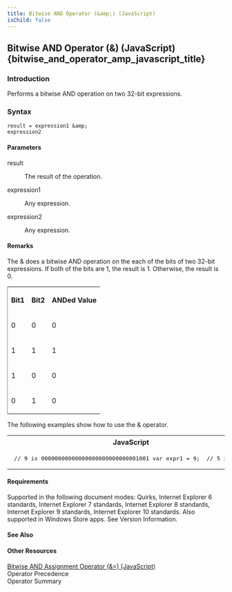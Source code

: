 ```yaml
---
title: Bitwise AND Operator (&amp;) (JavaScript)
isChild: false
---
```


## Bitwise AND Operator (&amp;) (JavaScript) {bitwise_and_operator_amp_javascript_title}

### Introduction 

 Performs a bitwise AND operation on two 32-bit expressions.

### Syntax 

```
result = expression1 &amp; 
expression2
```

#### Parameters 

<div id="sectionSection0" class="section" name="collapseableSection" style="" expanded="true">
  <dl class="authored">
    <dt>
      <span class="parameter" sdata="paramReference" xmlns:util="util">result</span>
    </dt>
    <dd>
      <p xmlns:util="util">
        The result of the operation.
      </p>
    </dd>
    <dt>
      <span class="parameter" sdata="paramReference" xmlns:util="util">expression1</span>
    </dt>
    <dd>
      <p xmlns:util="util">
        Any expression.
      </p>
    </dd>
    <dt>
      <span class="parameter" sdata="paramReference" xmlns:util="util">expression2</span>
    </dt>
    <dd>
      <p xmlns:util="util">
        Any expression.
      </p>
    </dd>
  </dl>
</div>

#### Remarks 

<div id="languageReferenceRemarksSection" class="section" name="collapseableSection" style="">
  <p xmlns:util="util">
    The <span sdata="langKeyword" value="&amp;"><span class="keyword">&amp;</span></span> does a bitwise AND operation on the each of the bits of two 32-bit expressions. If both of the bits are 1,
    the result is 1. Otherwise, the result is 0.
  </p>
  <div class="caption"></div>
  <div class="tableSection">
    <table width="50%" cellspacing="2" cellpadding="5" frame="lhs">
      <tr>
        <th>
          <p xmlns:util="util">
            Bit1
          </p>
        </th>
        <th>
          <p xmlns:util="util">
            Bit2
          </p>
        </th>
        <th>
          <p xmlns:util="util">
            ANDed Value
          </p>
        </th>
      </tr>
      <tr>
        <td>
          <p xmlns:util="util">
            0
          </p>
        </td>
        <td>
          <p xmlns:util="util">
            0
          </p>
        </td>
        <td>
          <p xmlns:util="util">
            0
          </p>
        </td>
      </tr>
      <tr>
        <td>
          <p xmlns:util="util">
            1
          </p>
        </td>
        <td>
          <p xmlns:util="util">
            1
          </p>
        </td>
        <td>
          <p xmlns:util="util">
            1
          </p>
        </td>
      </tr>
      <tr>
        <td>
          <p xmlns:util="util">
            1
          </p>
        </td>
        <td>
          <p xmlns:util="util">
            0
          </p>
        </td>
        <td>
          <p xmlns:util="util">
            0
          </p>
        </td>
      </tr>
      <tr>
        <td>
          <p xmlns:util="util">
            0
          </p>
        </td>
        <td>
          <p xmlns:util="util">
            1
          </p>
        </td>
        <td>
          <p xmlns:util="util">
            0
          </p>
        </td>
      </tr>
    </table>
  </div>
  <p xmlns:util="util">
    The following examples show how to use the <span sdata="langKeyword" value="&amp;"><span class="keyword">&amp;</span></span> operator.
  </p>
  <div class="code">
    <table width="100%" cellspacing="0" cellpadding="0">
      <tr>
        <th>
          JavaScript&nbsp;
        </th>
        <th>
          <span class="copyCode" onclick="CopyCode(this)" onkeypress="CopyCode_CheckKey(this, event)" onmouseover="ChangeCopyCodeIcon(this)" onmouseout="ChangeCopyCodeIcon(this)" tabindex=
          "0"><img class="copyCodeImage" name="ccImage" align="absmiddle" alt="Copy image" title="Copy image" src="../icons/copycode.gif" />Copy Code</span>
        </th>
      </tr>
      <tr>
        <td colspan="2">
          <pre>
 // 9 is 00000000000000000000000000001001 var expr1 = 9;  // 5 is 00000000000000000000000000000101 var expr2 = 5;  // 1 is 00000000000000000000000000000001 var result = expr1 &amp; expr2;  document.write(result); // Output: 1 
</pre>
        </td>
      </tr>
    </table>
  </div>
  <p xmlns:util="util"></p>
</div>

#### Requirements 

<div id="requirementsTitleSection" class="section" name="collapseableSection" style="">
  <p xmlns:util="util"></p>
  <p>
    Supported in the following document modes: Quirks, Internet Explorer 6 standards, Internet Explorer 7 standards, Internet Explorer 8 standards, Internet Explorer 9 standards, Internet Explorer 10
    standards. Also supported in Windows Store apps. See Version Information.
  </p>
</div>

#### See Also 

<div id="seeAlsoSection" class="section" name="collapseableSection" style="">
  <h4 class="subHeading">
    Other Resources
  </h4>
  <div class="seeAlsoStyle">
    <span sdata="link" xmlns:util="util"><a href="e7e2eabb-4fc1-4fdc-9dd8-1e6d715371fa.htm">Bitwise AND Assignment Operator (&amp;=) (JavaScript)</a></span>
  </div>
  <div class="seeAlsoStyle">
    <span sdata="link" xmlns:util="util">Operator Precedence</span>
  </div>
  <div class="seeAlsoStyle">
    <span sdata="link" xmlns:util="util">Operator Summary</span>
  </div>
</div>

